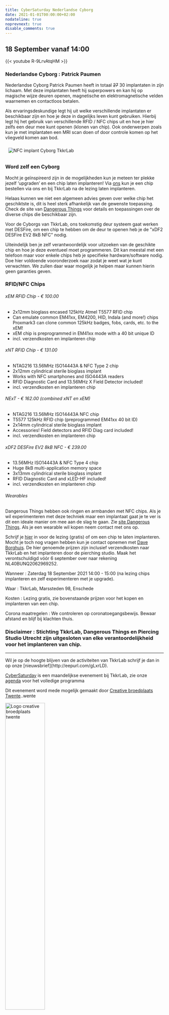 ```yaml
---
title: CyberSaturday Nederlandse Cyborg
date: 2021-01-01T00:00:00+02:00
nodateline: true
noprevnext: true
disable_comments: true
---
```


## 18 September vanaf 14:00  ##

{{< youtube R-9LrvAtqHM >}}

### Nederlandse Cyborg : Patrick Paumen

Nederlandse Cyborg Patrick Paumen heeft in totaal <strike>27</strike> 30 implantaten in zijn lichaam. Met deze implantaten heeft hij superpowers en kan hij op magische wijze deuren openen, magnetische en elektromagnetische velden waarnemen en contactloos betalen.

Als ervaringsdeskundige legt hij uit welke verschillende implantaten er beschikbaar zijn en hoe je deze in dagelijks leven kunt gebruiken. Hierbij legt hij het gebruik van verschillende RFID / NFC chips uit en hoe je hier zelfs een deur mee kunt openen (klonen van chip). Ook onderwerpen zoals kun je met implantaten een MRI scan doen of door controle komen op het vliegveld komen aan bod.

<img  alt="NFC implant Cyborg TkkrLab" src="/images/nfc-implant-cyborg.jpg" style="margin: 10px;">

### Word zelf een Cyborg
Mocht je geïnspireerd zijn in de mogelijkheden kun je meteen ter plekke jezelf ‘upgraden’ en een chip laten implanteren! Via [ons](https://tickets.tkkrlab.space/TkkrLab/cyborg21/) kun je een chip bestellen via ons en bij TkkrLab na de lezing laten implanteren.

Helaas kunnen we niet een algemeen advies geven over welke chip het geschiktste is, dit is heel sterk afhankelijk van de gewenste toepassing. Check de site van [Dangerous Things](https://dangerousthings.com/chip-implants-101/) voor details en toepassingen over de diverse chips die beschikbaar zijn.

Voor de Cyborgs van TkkrLab, ons toekomstig deur systeem gaat werken met DESFire, om een chip te hebben om de deur te openen heb je de "xDF2 DESFire EV2 8kB NFC" nodig.

Uiteindelijk ben je zelf verantwoordelijk voor uitzoeken van de geschikte chip en hoe je deze eventueel moet programmeren. Dit kan meestal met een telefoon maar voor enkele chips heb je specifieke hardware/software nodig. Doe hier voldoende vooronderzoek naar zodat je weet wat je kunt verwachten. We zullen daar waar mogelijk je helpen maar kunnen hierin geen garanties geven. 

### RFID/NFC Chips

###### xEM RFID Chip - € 100.00
- 2x12mm bioglass encased 125kHz Atmel T5577 RFID chip
- Can emulate common EM41xx, EM4200, HID, Indala (and more!) chips
Proxmark3 can clone common 125kHz badges, fobs, cards, etc. to the xEM!
- xEM chip is preprogrammed in EM41xx mode with a 40 bit unique ID
- incl. verzendkosten en implanteren chip

###### xNT RFID Chip - € 131.00
- NTAG216 13.56MHz ISO14443A & NFC Type 2 chip
- 2x12mm cylindrical sterile bioglass implant
- Works with NFC smartphones and ISO4443A readers
- RFID Diagnostic Card and 13.56MHz X Field Detector included!
- incl. verzendkosten en implanteren chip

###### NExT - € 162.00 (combined xNT en xEM)
- NTAG216 13.56MHz ISO14443A NFC chip
- T5577 125kHz RFID chip (preprogrammed EM41xx 40 bit ID)
- 2x14mm cylindrical sterile bioglass implant
- Accessories! Field detectors and RFID Diag card included!
- incl. verzendkosten en implanteren chip


###### xDF2 DESFire EV2 8kB NFC - € 239.00
- 13.56MHz ISO14443A & NFC Type 4 chip
- Huge 8kB multi-application memory space
- 3x13mm cylindrical sterile bioglass implant
- RFID Diagnostic Card and xLED-HF included!
- incl. verzendkosten en implanteren chip

###### Wearables
Dangerous Things hebben ook ringen en armbanden met NFC chips. Als je wil experimenteren met deze techniek maar een implantaat gaat je te ver is dit een ideale manier om mee aan de slag te gaan. Zie [site Dangerous Things](https://dangerousthings.com/category/wearables/). Als je een wearable wil kopen neem contact met ons op.

Schrijf je [hier](https://tickets.tkkrlab.space/TkkrLab/cyborg21/) in voor de lezing (gratis) of om een chip te laten implanteren. Mocht je toch nog vragen hebben kun je contact opnemen met [Dave Borghuis](mailto:dave@tkkrlab.nl). De hier genoemde prijzen zijn inclusief verzendkosten naar TkkrLab en het implanteren door de pierching studio. Maak het verontschuldigd vóór 6 september over naar rekening NL40BUNQ2062969252.

Wanneer : Zaterdag 18 September 2021 14:00 - 15:00 (na lezing chips implanteren en zelf experimenteren met je upgrade).

Waar : TkkrLab, Marssteden 98, Enschede

Kosten : Lezing gratis, zie bovenstaande prijzen voor het kopen en implanteren van een chip.

Corona maatregelen : We controleren op coronatoegangsbewijs. Bewaar afstand en blijf bij klachten thuis.

### Disclaimer : Stichting TkkrLab, Dangerous Things en Piercing Studio Utrecht zijn uitgesloten van elke verantoordelijkheid voor het implanteren van chip.

<hr>
Wil je op de hoogte blijven van de activiteiten van TkkrLab schrijf je dan in op onze [nieuwsbrief](http://eepurl.com/gLxrLD).


[CyberSaturday](/cybersaturdays/cybersaturday/) is een maandelijkse evenement bij TkkrLab, zie onze [agenda](/agenda/) voor het volledige programma

Dit evenement word mede mogelijk gemaakt door [Creative broedplaats Twente](http://www.creatievebroedplaatsentwente.nl/)..wente

<img width=50% src="/images/Logo-Creatieve-Broedplaatsen-Twente.jpg"  alt="Logo creative broedplaats twente">